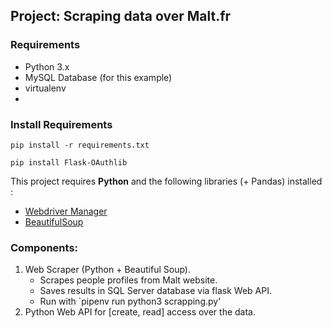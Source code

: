 ## Project: Scraping data over Malt.fr


### Requirements

- Python 3.x
- MySQL Database (for this example)
- virtualenv
- 

### Install Requirements

```pip install -r requirements.txt```

```pip install Flask-OAuthlib```

This project requires **Python** and the following libraries (+ Pandas) installed :

- [Webdriver Manager](https://www.npmjs.com/package/webdriver-manager)
- [BeautifulSoup](https://pypi.org/project/beautifulsoup4/)

### Components:
1. Web Scraper (Python + Beautiful Soup).
   * Scrapes people profiles from Malt website.
   * Saves results in SQL Server database via flask Web API.
   * Run with `pipenv run python3 scrapping.py'
2. Python Web API for [create, read] access over the data.
